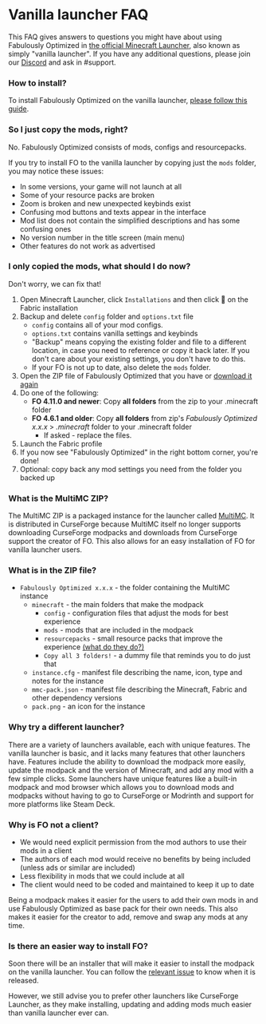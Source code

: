 # Vanilla launcher FAQ

This FAQ gives answers to questions you might have about using Fabulously Optimized in [the official Minecraft Launcher](https://www.minecraft.net/en-us/download), also known as simply "vanilla launcher". If you have any additional questions, please join our [Discord](https://download.fo/discord) and ask in #support. 

### How to install?

To install Fabulously Optimized on the vanilla launcher, [please follow this guide](install-instructions#minecraft-launcher-vanilla).

### So I just copy the mods, right?

No. Fabulously Optimized consists of mods, configs and resourcepacks. 

If you try to install FO to the vanilla launcher by copying just the `mods` folder, you may notice these issues:

* In some versions, your game will not launch at all
* Some of your resource packs are broken
* Zoom is broken and new unexpected keybinds exist 
* Confusing mod buttons and texts appear in the interface
* Mod list does not contain the simplified descriptions and has some confusing ones
* No version number in the title screen (main menu)
* Other features do not work as advertised

### I only copied the mods, what should I do now?

Don't worry, we can fix that!

1. Open Minecraft Launcher, click `Installations` and then click 📂 on the Fabric installation
2. Backup and delete `config` folder and `options.txt` file
   * `config` contains all of your mod configs.
   * `options.txt` contains vanilla settings and keybinds
   * "Backup" means copying the existing folder and file to a different location, in case you need to reference or copy it back later. If you don't care about your existing settings, you don't have to do this.
   * If your FO is not up to date, also delete the `mods` folder.
3. Open the ZIP file of Fabulously Optimized that you have or [download it again](https://download.fo/vanilla)
4. Do one of the following:
   * **FO 4.11.0 and newer**: Copy **all folders** from the zip to your .minecraft folder
   * **FO 4.6.1 and older**: Copy **all folders** from zip's _Fabulously Optimized x.x.x_ > _.minecraft_ folder to your .minecraft folder 
      * If asked - replace the files.
6. Launch the Fabric profile
7. If you now see "Fabulously Optimized" in the right bottom corner, you're done!
8. Optional: copy back any mod settings you need from the folder you backed up

### What is the MultiMC ZIP?

The MultiMC ZIP is a packaged instance for the launcher called [MultiMC](https://multimc.org). It is distributed in CurseForge because MultiMC itself no longer supports downloading CurseForge modpacks and downloads from CurseForge support the creator of FO. This also allows for an easy installation of FO for vanilla launcher users.

### What is in the ZIP file?

- `Fabulously Optimized x.x.x` - the folder containing the MultiMC instance
  - `minecraft` - the main folders that make the modpack
     - `config` - configuration files that adjust the mods for best experience
     - `mods` - mods that are included in the modpack
     - `resourcepacks` - small resource packs that improve the experience [(what do they do?)](changed-options.md#resource-packs)
     - `Copy all 3 folders!` - a dummy file that reminds you to do just that
  - `instance.cfg` - manifest file describing the name, icon, type and notes for the instance
  - `mmc-pack.json` - manifest file describing the Minecraft, Fabric and other dependency versions
  - `pack.png` - an icon for the instance

### Why try a different launcher?

There are a variety of launchers available, each with unique features. The vanilla launcher is basic, and it lacks many features that other launchers have. Features include the ability to download the modpack more easily, update the modpack and the version of Minecraft, and add any mod with a few simple clicks. Some launchers have unique features like a built-in modpack and mod browser which allows you to download mods and modpacks without having to go to CurseForge or Modrinth and support for more platforms like Steam Deck.

### Why is FO not a client?

- We would need explicit permission from the mod authors to use their mods in a client
- The authors of each mod would receive no benefits by being included (unless ads or similar are included)
- Less flexibility in mods that we could include at all
- The client would need to be coded and maintained to keep it up to date

Being a modpack makes it easier for the users to add their own mods in and use Fabulously Optimized as base pack for their own needs. This also makes it easier for the creator to add, remove and swap any mods at any time.

### Is there an easier way to install FO?

Soon there will be an installer that will make it easier to install the modpack on the vanilla launcher. You can follow the [relevant issue](https://github.com/Fabulously-Optimized/fabulously-optimized/issues/110) to know when it is released. 

However, we still advise you to prefer other launchers like CurseForge Launcher, as they make installing, updating and adding mods much easier than vanilla launcher ever can.
